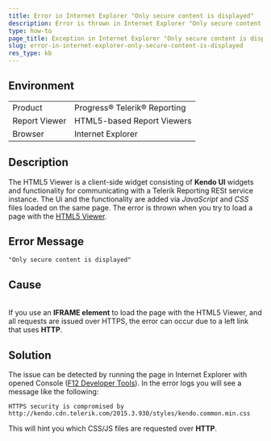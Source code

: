 ```yaml
---
title: Error in Internet Explorer "Only secure content is displayed"
description: Error is thrown in Internet Explorer "Only secure content is displayed".
type: how-to
page_title: Exception in Internet Explorer "Only secure content is displayed"
slug: error-in-internet-explorer-only-secure-content-is-displayed
res_type: kb
---
```


## Environment

<table>
	<tbody>
		<tr>
			<td>Product</td>
			<td>Progress® Telerik® Reporting</td>
		</tr>
		<tr>
			<td>Report Viewer</td>
			<td>HTML5-based Report Viewers</td>
		</tr>
    	<tr>
			<td>Browser</td>
			<td>Internet Explorer</td>
		</tr>
	</tbody>
</table>

## Description

The HTML5 Viewer is a client-side widget consisting of **Kendo UI** widgets and functionality for communicating with a Telerik Reporting RESt service instance. The Ui and the functionality are added via *JavaScript* and *CSS* files loaded on the same page. The error is thrown when you try to load a page with the [HTML5 Viewer](../html5-report-viewer).  

## Error Message
 
 ```
 "Only secure content is displayed"  
 ```
 
## Cause  
   
 If you use an **IFRAME element** to load the page with the HTML5 Viewer, and all requests are issued over HTTPS, the error can occur due to a left link that uses **HTTP**.  
  
## Solution

The issue can be detected by running the page in Internet Explorer with opened Console ([F12 Developer Tools](https://docs.microsoft.com/en-us/previous-versions/windows/internet-explorer/ie-developer/samples/gg589507(v=vs.85)?redirectedfrom=MSDN)). In the error logs you will see a message like the following:  

```
HTTPS security is compromised by http://kendo.cdn.telerik.com/2015.3.930/styles/kendo.common.min.css
```

This will hint you which CSS/JS files are requested over **HTTP**.  
